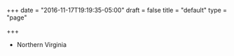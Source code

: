 +++
date = "2016-11-17T19:19:35-05:00"
draft = false
title = "default"
type = "page"

+++
* Northern Virginia